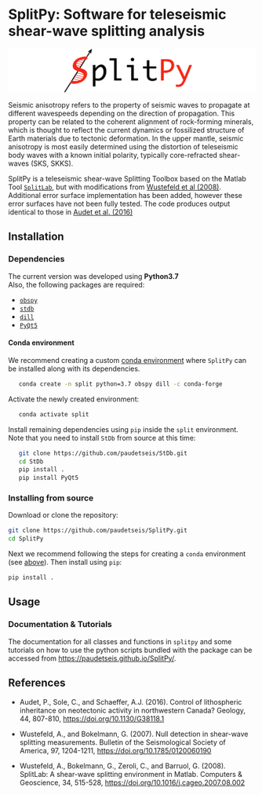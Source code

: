 # SplitPy: Software for teleseismic shear-wave splitting analysis

![](./splitpy/examples/figures/SplitPy_logo.png)

Seismic anisotropy refers to the property of seismic waves to propagate
at different wavespeeds depending on the direction of propagation. This
property can be related to the coherent alignment of rock-forming minerals,
which is thought to reflect the current dynamics or fossilized structure of Earth
materials due to tectonic deformation. In the upper mantle, seismic anisotropy 
is most easily determined using the distortion of teleseismic body waves with a 
known initial polarity, typically core-refracted shear-waves (SKS, SKKS). 

SplitPy is a teleseismic shear-wave Splitting Toolbox based on the 
Matlab Tool [`SplitLab`](http://splitting.gm.univ-montp2.fr), 
but with modifications from [Wustefeld et al (2008)](#references). 
Additional error surface implementation has been added, however these error 
surfaces have not been fully tested. The code produces output identical to
those in [Audet et al. (2016)](#references)

## Installation

### Dependencies

The current version was developed using **Python3.7** \
Also, the following packages are required:

- [`obspy`](https://github.com/obspy/obspy/wiki)
- [`stdb`](https://github.com/schaefferaj/StDb)
- [`dill`](https://pypi.org/project/dill/)
- [`PyQt5`](https://pypi.org/project/PyQt5/)

#### Conda environment

We recommend creating a custom 
[conda environment](https://conda.io/docs/user-guide/tasks/manage-environments.html)
where `SplitPy` can be installed along with its dependencies.

```bash
   conda create -n split python=3.7 obspy dill -c conda-forge
```

Activate the newly created environment:

```bash
   conda activate split
```

Install remaining dependencies using `pip` inside the `split` environment. 
Note that you need to install `StDb` from source at this time:

```bash
   git clone https://github.com/paudetseis/StDb.git
   cd StDb
   pip install .
   pip install PyQt5
```

### Installing from source

Download or clone the repository:
```bash
git clone https://github.com/paudetseis/SplitPy.git
cd SplitPy
```

Next we recommend following the steps for creating a `conda` environment 
(see [above](#conda-environment)). Then install using `pip`:

```bash
pip install .
``` 

## Usage 

### Documentation & Tutorials

The documentation for all classes and functions in `splitpy` and some tutorials
on how to use the python scripts bundled with the package can be accessed 
from https://paudetseis.github.io/SplitPy/.

## References

- Audet, P., Sole, C., and Schaeffer, A.J. (2016). Control of lithospheric
  inheritance on neotectonic activity in northwestern Canada? Geology,
  44, 807-810, https://doi.org/10.1130/G38118.1

- Wustefeld, A., and Bokelmann, G. (2007). Null detection in shear-wave splitting 
  measurements. Bulletin of the Seismological Society of America, 97, 1204-1211,
  https://doi.org/10.1785/0120060190

- Wustefeld, A., Bokelmann, G., Zeroli, C., and Barruol, G. (2008). SplitLab: 
  A shear-wave splitting environment in Matlab. Computers & Geoscience, 34, 
  515-528, https://doi.org/10.1016/j.cageo.2007.08.002
